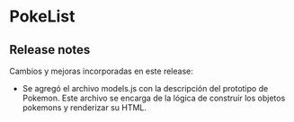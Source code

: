 # PokeList

## Release notes
Cambios y mejoras incorporadas en este release:
- Se agregó el archivo models.js con la descripción del prototipo de Pokemon. Este archivo se encarga de la lógica de construir los objetos pokemons y renderizar su HTML.

